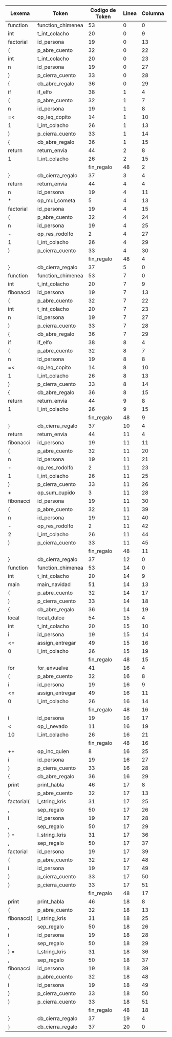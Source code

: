 | Lexema     | Token             | Codigo de Token | Linea | Columna |
| ---------- | ----------------- | --------------- | ----- | ------- |
| function   | function_chimenea | 53              | 0     | 0       |
| int        | t_int_colacho     | 20              | 0     | 9       |
| factorial  | id_persona        | 19              | 0     | 13      |
| (          | p_abre_cuento     | 32              | 0     | 22      |
| int        | t_int_colacho     | 20              | 0     | 23      |
| n          | id_persona        | 19              | 0     | 27      |
| )          | p_cierra_cuento   | 33              | 0     | 28      |
| {          | cb_abre_regalo    | 36              | 0     | 29      |
| if         | if_elfo           | 38              | 1     | 4       |
| (          | p_abre_cuento     | 32              | 1     | 7       |
| n          | id_persona        | 19              | 1     | 8       |
| =<         | op_leq_copito     | 14              | 1     | 10      |
| 1          | l_int_colacho     | 26              | 1     | 13      |
| )          | p_cierra_cuento   | 33              | 1     | 14      |
| {          | cb_abre_regalo    | 36              | 1     | 15      |
| return     | return_envia      | 44              | 2     | 8       |
| 1          | l_int_colacho     | 26              | 2     | 15      |
| |          | fin_regalo        | 48              | 2     | 16      |
| }          | cb_cierra_regalo  | 37              | 3     | 4       |
| return     | return_envia      | 44              | 4     | 4       |
| n          | id_persona        | 19              | 4     | 11      |
| *          | op_mul_cometa     | 5               | 4     | 13      |
| factorial  | id_persona        | 19              | 4     | 15      |
| (          | p_abre_cuento     | 32              | 4     | 24      |
| n          | id_persona        | 19              | 4     | 25      |
| -          | op_res_rodolfo    | 2               | 4     | 27      |
| 1          | l_int_colacho     | 26              | 4     | 29      |
| )          | p_cierra_cuento   | 33              | 4     | 30      |
| |          | fin_regalo        | 48              | 4     | 31      |
| }          | cb_cierra_regalo  | 37              | 5     | 0       |
| function   | function_chimenea | 53              | 7     | 0       |
| int        | t_int_colacho     | 20              | 7     | 9       |
| fibonacci  | id_persona        | 19              | 7     | 13      |
| (          | p_abre_cuento     | 32              | 7     | 22      |
| int        | t_int_colacho     | 20              | 7     | 23      |
| n          | id_persona        | 19              | 7     | 27      |
| )          | p_cierra_cuento   | 33              | 7     | 28      |
| {          | cb_abre_regalo    | 36              | 7     | 29      |
| if         | if_elfo           | 38              | 8     | 4       |
| (          | p_abre_cuento     | 32              | 8     | 7       |
| n          | id_persona        | 19              | 8     | 8       |
| =<         | op_leq_copito     | 14              | 8     | 10      |
| 1          | l_int_colacho     | 26              | 8     | 13      |
| )          | p_cierra_cuento   | 33              | 8     | 14      |
| {          | cb_abre_regalo    | 36              | 8     | 15      |
| return     | return_envia      | 44              | 9     | 8       |
| 1          | l_int_colacho     | 26              | 9     | 15      |
| |          | fin_regalo        | 48              | 9     | 16      |
| }          | cb_cierra_regalo  | 37              | 10    | 4       |
| return     | return_envia      | 44              | 11    | 4       |
| fibonacci  | id_persona        | 19              | 11    | 11      |
| (          | p_abre_cuento     | 32              | 11    | 20      |
| n          | id_persona        | 19              | 11    | 21      |
| -          | op_res_rodolfo    | 2               | 11    | 23      |
| 1          | l_int_colacho     | 26              | 11    | 25      |
| )          | p_cierra_cuento   | 33              | 11    | 26      |
| +          | op_sum_cupido     | 3               | 11    | 28      |
| fibonacci  | id_persona        | 19              | 11    | 30      |
| (          | p_abre_cuento     | 32              | 11    | 39      |
| n          | id_persona        | 19              | 11    | 40      |
| -          | op_res_rodolfo    | 2               | 11    | 42      |
| 2          | l_int_colacho     | 26              | 11    | 44      |
| )          | p_cierra_cuento   | 33              | 11    | 45      |
| |          | fin_regalo        | 48              | 11    | 46      |
| }          | cb_cierra_regalo  | 37              | 12    | 0       |
| function   | function_chimenea | 53              | 14    | 0       |
| int        | t_int_colacho     | 20              | 14    | 9       |
| main       | main_navidad      | 51              | 14    | 13      |
| (          | p_abre_cuento     | 32              | 14    | 17      |
| )          | p_cierra_cuento   | 33              | 14    | 18      |
| {          | cb_abre_regalo    | 36              | 14    | 19      |
| local      | local_dulce       | 54              | 15    | 4       |
| int        | t_int_colacho     | 20              | 15    | 10      |
| i          | id_persona        | 19              | 15    | 14      |
| <=         | assign_entregar   | 49              | 15    | 16      |
| 0          | l_int_colacho     | 26              | 15    | 19      |
| |          | fin_regalo        | 48              | 15    | 20      |
| for        | for_envuelve      | 41              | 16    | 4       |
| (          | p_abre_cuento     | 32              | 16    | 8       |
| i          | id_persona        | 19              | 16    | 9       |
| <=         | assign_entregar   | 49              | 16    | 11      |
| 0          | l_int_colacho     | 26              | 16    | 14      |
| |          | fin_regalo        | 48              | 16    | 15      |
| i          | id_persona        | 19              | 16    | 17      |
| <          | op_l_nevado       | 11              | 16    | 19      |
| 10         | l_int_colacho     | 26              | 16    | 21      |
| |          | fin_regalo        | 48              | 16    | 23      |
| ++         | op_inc_quien      | 8               | 16    | 25      |
| i          | id_persona        | 19              | 16    | 27      |
| )          | p_cierra_cuento   | 33              | 16    | 28      |
| {          | cb_abre_regalo    | 36              | 16    | 29      |
| print      | print_habla       | 46              | 17    | 8       |
| (          | p_abre_cuento     | 32              | 17    | 13      |
| factorial( | l_string_kris     | 31              | 17    | 25      |
| ,          | sep_regalo        | 50              | 17    | 26      |
| i          | id_persona        | 19              | 17    | 28      |
| ,          | sep_regalo        | 50              | 17    | 29      |
| ) =        | l_string_kris     | 31              | 17    | 36      |
| ,          | sep_regalo        | 50              | 17    | 37      |
| factorial  | id_persona        | 19              | 17    | 39      |
| (          | p_abre_cuento     | 32              | 17    | 48      |
| i          | id_persona        | 19              | 17    | 49      |
| )          | p_cierra_cuento   | 33              | 17    | 50      |
| )          | p_cierra_cuento   | 33              | 17    | 51      |
| |          | fin_regalo        | 48              | 17    | 52      |
| print      | print_habla       | 46              | 18    | 8       |
| (          | p_abre_cuento     | 32              | 18    | 13      |
| fibonacci( | l_string_kris     | 31              | 18    | 25      |
| ,          | sep_regalo        | 50              | 18    | 26      |
| i          | id_persona        | 19              | 18    | 28      |
| ,          | sep_regalo        | 50              | 18    | 29      |
| ) =        | l_string_kris     | 31              | 18    | 36      |
| ,          | sep_regalo        | 50              | 18    | 37      |
| fibonacci  | id_persona        | 19              | 18    | 39      |
| (          | p_abre_cuento     | 32              | 18    | 48      |
| i          | id_persona        | 19              | 18    | 49      |
| )          | p_cierra_cuento   | 33              | 18    | 50      |
| )          | p_cierra_cuento   | 33              | 18    | 51      |
| |          | fin_regalo        | 48              | 18    | 52      |
| }          | cb_cierra_regalo  | 37              | 19    | 4       |
| }          | cb_cierra_regalo  | 37              | 20    | 0       |
